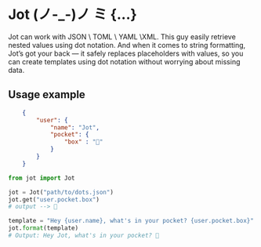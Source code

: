 # Jot (ノ-_-)ノ ミ {...}

Jot can work with JSON \ TOML \ YAML \XML. This guy easily retrieve nested values using dot notation.
And when it comes to string formatting, Jot’s got your back — it safely replaces placeholders with values, so you can create templates using dot notation without worrying about missing data. 

## Usage example

```json
    {
        "user": {
            "name": "Jot",
            "pocket": {
                "box" : "🦎"
            }
        }
    }
```

```python
from jot import Jot

jot = Jot("path/to/dots.json")
jot.get("user.pocket.box")
# output --> 🦎
```

```python
template = "Hey {user.name}, what's in your pocket? {user.pocket.box}"
jot.format(template)
# Output: Hey Jot, what's in your pocket? 🦎
```